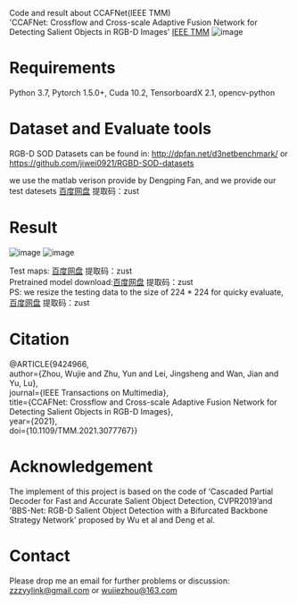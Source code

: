 Code and result about CCAFNet(IEEE TMM)<br>
'CCAFNet: Crossflow and Cross-scale Adaptive Fusion Network for Detecting Salient Objects in RGB-D Images' [IEEE TMM](https://ieeexplore.ieee.org/document/9424966)
![image](https://user-images.githubusercontent.com/38373305/134313486-f347b60a-3301-45f0-a22f-b9bdebf2b064.png)

# Requirements
Python 3.7, Pytorch 1.5.0+, Cuda 10.2, TensorboardX 2.1, opencv-python

# Dataset and Evaluate tools
RGB-D SOD Datasets can be found in:  http://dpfan.net/d3netbenchmark/  or https://github.com/jiwei0921/RGBD-SOD-datasets <br>

we use the matlab verison provide by Dengping Fan, and we provide our test datesets [百度网盘](https://pan.baidu.com/s/1tVJCWRwqIoZQ3KAplMSHsA) 提取码：zust 

# Result
![image](https://user-images.githubusercontent.com/38373305/134769121-0360bdc1-3504-432a-9869-b08d74ca562f.png)
![image](https://user-images.githubusercontent.com/38373305/134769150-068d21a5-f44f-47b6-a8cd-fd4540c5ae21.png)

Test maps: [百度网盘](https://pan.baidu.com/s/1QcEAHlS8llyX-i3kX4npAA)  提取码：zust <br>
Pretrained model download:[百度网盘](https://pan.baidu.com/s/1reGFvIYX7rZjzKuaDcs-3A)  提取码：zust <br>
PS: we resize the testing data to the size of 224 * 224 for quicky evaluate, [百度网盘](https://pan.baidu.com/s/1t5cES-RAnMCLJ76s9bwzmA)  提取码：zust <br>

# Citation
@ARTICLE{9424966,<br>
  author={Zhou, Wujie and Zhu, Yun and Lei, Jingsheng and Wan, Jian and Yu, Lu},<br>
  journal={IEEE Transactions on Multimedia}, <br>
  title={CCAFNet: Crossflow and Cross-scale Adaptive Fusion Network for Detecting Salient Objects in RGB-D Images}, <br>
  year={2021},<br>
  doi={10.1109/TMM.2021.3077767}}<br>

# Acknowledgement
The implement of this project is based on the code of ‘Cascaded Partial Decoder for Fast and Accurate Salient Object Detection, CVPR2019’and 'BBS-Net: RGB-D Salient Object Detection with a Bifurcated Backbone Strategy Network' proposed by Wu et al and Deng et al.

# Contact
Please drop me an email for further problems or discussion: zzzyylink@gmail.com or wujiezhou@163.com
